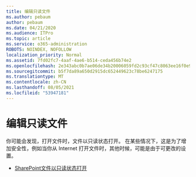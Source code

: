```yaml
---
title: 编辑只读文件
ms.author: pebaum
author: pebaum
ms.date: 04/21/2020
ms.audience: ITPro
ms.topic: article
ms.service: o365-administration
ROBOTS: NOINDEX, NOFOLLOW
localization_priority: Normal
ms.assetid: 7fd02fc7-4aaf-4ae6-b514-ceda456b74e2
ms.openlocfilehash: 2e343abc0b7ae06de34b20006059fd2c93cf47c8063ee16f0e9e1ab273e1ee4d
ms.sourcegitcommit: b5f7da89a650d2915dc652449623c78be6247175
ms.translationtype: MT
ms.contentlocale: zh-CN
ms.lasthandoff: 08/05/2021
ms.locfileid: "53947181"
---
```

# <a name="edit-a-read-only-file"></a>编辑只读文件

你可能会发现，打开文件时，文件以只读状态打开。 在某些情况下，这是为了增加安全性，例如当你从 Internet 打开文件时，其他时候，可能是由于可更改的设置。

- [SharePoint文件以只读状态打开](https://docs.microsoft.com/sharepoint/troubleshoot/lists-and-libraries/files-open-as-read-only-and-cannot-check-in-or-out)
